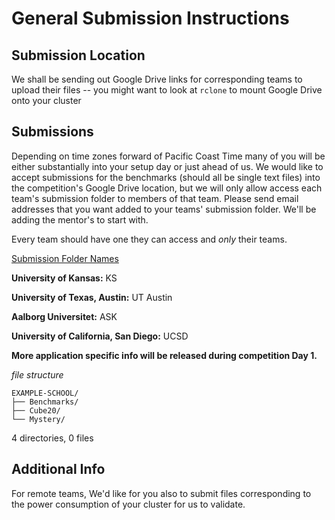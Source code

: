 # General Submission Instructions

## Submission Location
We shall be sending out Google Drive links for corresponding teams to upload their files -- you might want to look at `rclone` to mount Google Drive onto your cluster

## Submissions 
Depending on time zones forward of Pacific Coast Time many of you will be either substantially into your setup day or just ahead of us. We would like to accept submissions for the benchmarks (should all be single text files) into the competition's Google Drive location, but we will only allow access each team's submission folder to members of that team. Please send email addresses that you want added to your teams' submission folder. We'll be adding the mentor's to start with. 

Every team should have one they can access and *only* their teams.

<u>Submission Folder Names</u>

**University of Kansas:** KS

**University of Texas, Austin:** UT Austin

**Aalborg Universitet:** ASK

**University of California, San Diego:** UCSD

**More application specific info will be released during competition Day 1.**

*file structure*

```
EXAMPLE-SCHOOL/
├── Benchmarks/
├── Cube20/
└── Mystery/
```

4 directories, 0 files

## Additional Info
For remote teams, We'd like for you also to submit files corresponding to the power consumption of your cluster for us to validate.
